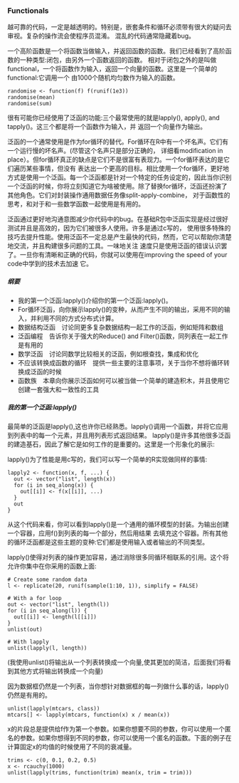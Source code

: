 ### Functionals
越可靠的代码，一定是越透明的。特别是，嵌套条件和循环必须带有很大的疑问去审视。复杂的操作流会使程序员混淆。
混乱的代码通常隐藏着bug。

一个高阶函数是一个将函数当做输入，并返回函数的函数。我们已经看到了高阶函数的一种类型:闭包，由另外一个函数返回的函数。
相对于闭包之外的是叫做functional，一个将函数作为输入，返回一个向量的函数。这里是一个简单的functional:它调用一个
由1000个随机均匀数作为输入的函数。

```
randomise <- function(f) f(runif(1e3))
randomise(mean)
randomise(sum)
```
很有可能你已经使用了泛函的功能:三个最常使用的就是lapply(), apply(), and tapply()。这三个都是将一个函数作为输入，并
返回一个向量作为输出。

泛函的一个通常使用是作为for循环的替代。For循环在R中有一个坏名声。它们有一个运行慢的坏名声。(尽管这个名声只是部分正确的，
详细看modification in place）。但for循环真正的缺点是它们不是很富有表现力。一个for循环表达的是它们遍历某些事情，但没有
表达出一个更高的目标。相比使用一个for循环，更好地方式是使用一个泛函。每一个泛函都是针对一个特定的任务设定的，因此当你识别
一个泛函的时候，你将立刻知道它为啥被使用。除了替换for循环，泛函还扮演了其他角色。它们对封装操作通用数据任务像split-apply-combine，
对于函数性的思考，和对于和一些数学函数一起使用是有用的。

泛函通过更好地沟通意图减少你代码中的bug。在基础R包中泛函实现是经过很好测试并且是高效的，因为它们被很多人使用。许多是通过c写的，
使用很多特殊的技巧去提升性能。使用泛函不一定总是产生最快的代码，然而，它可以帮助你清楚地交流，并且构建很多问题的工具。一味地关注
速度只是使用泛函的错误认识罢了。一旦你有清晰和正确的代码，你就可以使用在improving the speed of your code中学到的技术去加速
它。

##### 纲要
- 我的第一个泛函:lapply()介绍你的第一个泛函:lapply()。
- For循环泛函，向你展示lapply()的变种，从而产生不同的输出，采用不同的输入，并利用不同的方式分布式计算。
- 数据结构泛函　讨论同更多复杂数据结构一起工作的泛函，例如矩阵和数组
- 泛函编程　告诉你关于强大的Reduce() and Filter()函数，同列表在一起工作是有用的
- 数学泛函　讨论同数学比较相关的泛函，例如根查找，集成和优化
- 不应该转换成函数的循环　提供一些主要的注意事项，关于当你不想将循环转换成泛函的时候
- 函数族　本章向你展示泛函如何可以被当做一个简单的建造积木，并且使用它创建一套强大和一致性的工具

##### 我的第一个泛函:lapply()
最简单的泛函是lapply(),这也许你已经熟悉。lapply()调用一个函数，并将它应用到列表中的每一个元素，并且用列表形式返回结果。
lapply()是许多其他很多泛函的建造基石，因此了解它是如何工作的是重要的。这里是一个形象化的展示:

lapply()为了性能是用c写的，我们可以写一个简单的R实现做同样的事情:

```
lapply2 <- function(x, f, ...) {
  out <- vector("list", length(x))
  for (i in seq_along(x)) {
    out[[i]] <- f(x[[i]], ...)
  }
  out
}
```
从这个代码来看，你可以看到lapply()是一个通用的循环模型的封装。为输出创建一个容器，应用f()到列表的每一个部分，然后用结果
去填充这个容器。所有其他的循环泛函都是这些主题的变种:它们都是使用输入或者输出的不同类型。

lapply()使得对列表的操作更加容易，通过消除很多同循环相联系的引用。这个将允许你集中在你采用的函数上面:

```
# Create some random data
l <- replicate(20, runif(sample(1:10, 1)), simplify = FALSE)

# With a for loop
out <- vector("list", length(l))
for (i in seq_along(l)) {
  out[[i]] <- length(l[[i]])
}
unlist(out)

# With lapply
unlist(lapply(l, length))
```
(我使用unlist()将输出从一个列表转换成一个向量,使其更加的简洁，后面我们将看到其他方式将输出转换成一个向量)

因为数据框仍然是一个列表，当你想针对数据框的每一列做什么事的话，lapply()仍然是有用的。

```
unlist(lapply(mtcars, class))
mtcars[] <- lapply(mtcars, function(x) x / mean(x))
```
x的片段总是提供给f作为第一个参数。如果你想要不同的参数，你可以使用一个匿名的参数。如果你想得到不同的参数，你可以使用一个匿名的函数。下面的例子在计算固定x的均值的时候使用了不同的衰减量。
```
trims <- c(0, 0.1, 0.2, 0.5)
x <- rcauchy(1000)
unlist(lapply(trims, function(trim) mean(x, trim = trim)))
```
